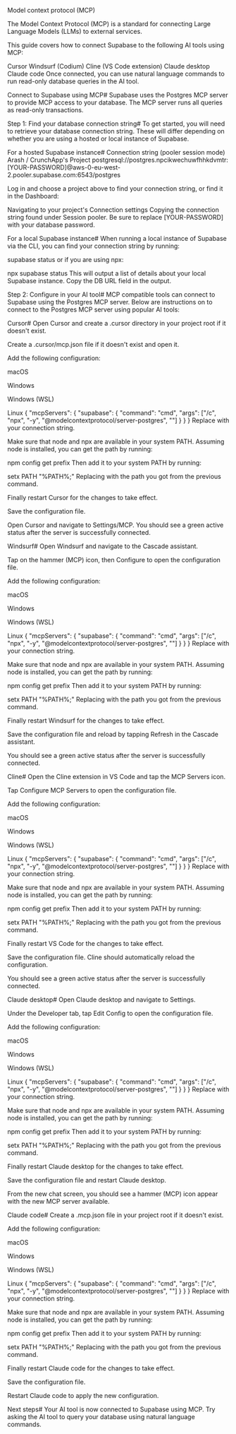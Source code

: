 Model context protocol (MCP)

The Model Context Protocol (MCP) is a standard for connecting Large Language Models (LLMs) to external services.

This guide covers how to connect Supabase to the following AI tools using MCP:

Cursor
Windsurf (Codium)
Cline (VS Code extension)
Claude desktop
Claude code
Once connected, you can use natural language commands to run read-only database queries in the AI tool.

Connect to Supabase using MCP#
Supabase uses the Postgres MCP server to provide MCP access to your database. The MCP server runs all queries as read-only transactions.

Step 1: Find your database connection string#
To get started, you will need to retrieve your database connection string. These will differ depending on whether you are using a hosted or local instance of Supabase.

For a hosted Supabase instance#
Connection string (pooler session mode)
Arash / CrunchApp's Project
postgresql://postgres.npcikwechuwfhhkdvmtr:[YOUR-PASSWORD]@aws-0-eu-west-2.pooler.supabase.com:6543/postgres

Log in and choose a project above to find your connection string, or find it in the Dashboard:

Navigating to your project's Connection settings
Copying the connection string found under Session pooler.
Be sure to replace [YOUR-PASSWORD] with your database password.

For a local Supabase instance#
When running a local instance of Supabase via the CLI, you can find your connection string by running:

supabase status
or if you are using npx:

npx supabase status
This will output a list of details about your local Supabase instance. Copy the DB URL field in the output.

Step 2: Configure in your AI tool#
MCP compatible tools can connect to Supabase using the Postgres MCP server. Below are instructions on to connect to the Postgres MCP server using popular AI tools:

Cursor#
Open Cursor and create a .cursor directory in your project root if it doesn't exist.

Create a .cursor/mcp.json file if it doesn't exist and open it.

Add the following configuration:


macOS

Windows

Windows (WSL)

Linux
{
  "mcpServers": {
    "supabase": {
      "command": "cmd",
      "args": ["/c", "npx", "-y", "@modelcontextprotocol/server-postgres", "<connection-string>"]
    }
  }
}
Replace <connection-string> with your connection string.

Make sure that node and npx are available in your system PATH. Assuming node is installed, you can get the path by running:

npm config get prefix
Then add it to your system PATH by running:

setx PATH "%PATH%;<path-to-dir>"
Replacing <path-to-dir> with the path you got from the previous command.

Finally restart Cursor for the changes to take effect.

Save the configuration file.

Open Cursor and navigate to Settings/MCP. You should see a green active status after the server is successfully connected.

Windsurf#
Open Windsurf and navigate to the Cascade assistant.

Tap on the hammer (MCP) icon, then Configure to open the configuration file.

Add the following configuration:


macOS

Windows

Windows (WSL)

Linux
{
  "mcpServers": {
    "supabase": {
      "command": "cmd",
      "args": ["/c", "npx", "-y", "@modelcontextprotocol/server-postgres", "<connection-string>"]
    }
  }
}
Replace <connection-string> with your connection string.

Make sure that node and npx are available in your system PATH. Assuming node is installed, you can get the path by running:

npm config get prefix
Then add it to your system PATH by running:

setx PATH "%PATH%;<path-to-dir>"
Replacing <path-to-dir> with the path you got from the previous command.

Finally restart Windsurf for the changes to take effect.

Save the configuration file and reload by tapping Refresh in the Cascade assistant.

You should see a green active status after the server is successfully connected.

Cline#
Open the Cline extension in VS Code and tap the MCP Servers icon.

Tap Configure MCP Servers to open the configuration file.

Add the following configuration:


macOS

Windows

Windows (WSL)

Linux
{
  "mcpServers": {
    "supabase": {
      "command": "cmd",
      "args": ["/c", "npx", "-y", "@modelcontextprotocol/server-postgres", "<connection-string>"]
    }
  }
}
Replace <connection-string> with your connection string.

Make sure that node and npx are available in your system PATH. Assuming node is installed, you can get the path by running:

npm config get prefix
Then add it to your system PATH by running:

setx PATH "%PATH%;<path-to-dir>"
Replacing <path-to-dir> with the path you got from the previous command.

Finally restart VS Code for the changes to take effect.

Save the configuration file. Cline should automatically reload the configuration.

You should see a green active status after the server is successfully connected.

Claude desktop#
Open Claude desktop and navigate to Settings.

Under the Developer tab, tap Edit Config to open the configuration file.

Add the following configuration:


macOS

Windows

Windows (WSL)

Linux
{
  "mcpServers": {
    "supabase": {
      "command": "cmd",
      "args": ["/c", "npx", "-y", "@modelcontextprotocol/server-postgres", "<connection-string>"]
    }
  }
}
Replace <connection-string> with your connection string.

Make sure that node and npx are available in your system PATH. Assuming node is installed, you can get the path by running:

npm config get prefix
Then add it to your system PATH by running:

setx PATH "%PATH%;<path-to-dir>"
Replacing <path-to-dir> with the path you got from the previous command.

Finally restart Claude desktop for the changes to take effect.

Save the configuration file and restart Claude desktop.

From the new chat screen, you should see a hammer (MCP) icon appear with the new MCP server available.

Claude code#
Create a .mcp.json file in your project root if it doesn't exist.

Add the following configuration:


macOS

Windows

Windows (WSL)

Linux
{
  "mcpServers": {
    "supabase": {
      "command": "cmd",
      "args": ["/c", "npx", "-y", "@modelcontextprotocol/server-postgres", "<connection-string>"]
    }
  }
}
Replace <connection-string> with your connection string.

Make sure that node and npx are available in your system PATH. Assuming node is installed, you can get the path by running:

npm config get prefix
Then add it to your system PATH by running:

setx PATH "%PATH%;<path-to-dir>"
Replacing <path-to-dir> with the path you got from the previous command.

Finally restart Claude code for the changes to take effect.

Save the configuration file.

Restart Claude code to apply the new configuration.

Next steps#
Your AI tool is now connected to Supabase using MCP. Try asking the AI tool to query your database using natural language commands.